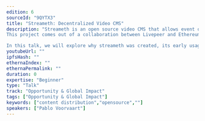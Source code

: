 ```yaml
---
edition: 6
sourceId: "9QYTX3"
title: "Streameth: Decentralized Video CMS"
description: "Streameth is an open source video CMS that allows event organizers to distribute decentralized, censorship resistant video content.
This project comes out of a collaboration between Livepeer and Ethereum foundation to help web3 communities decouple themselves from centralized video platforms.

In this talk, we will explore why streameth was created, its early usage in various  community events and how we plan to evolve the tool."
youtubeUrl: ""
ipfsHash: ""
ethernaIndex: ""
ethernaPermalink: ""
duration: 0
expertise: "Beginner"
type: "Talk"
track: "Opportunity & Global Impact"
tags: ["Opportunity & Global Impact"]
keywords: ["content distribution","opensource",""]
speakers: ["Pablo Voorvaart"]
---
```

